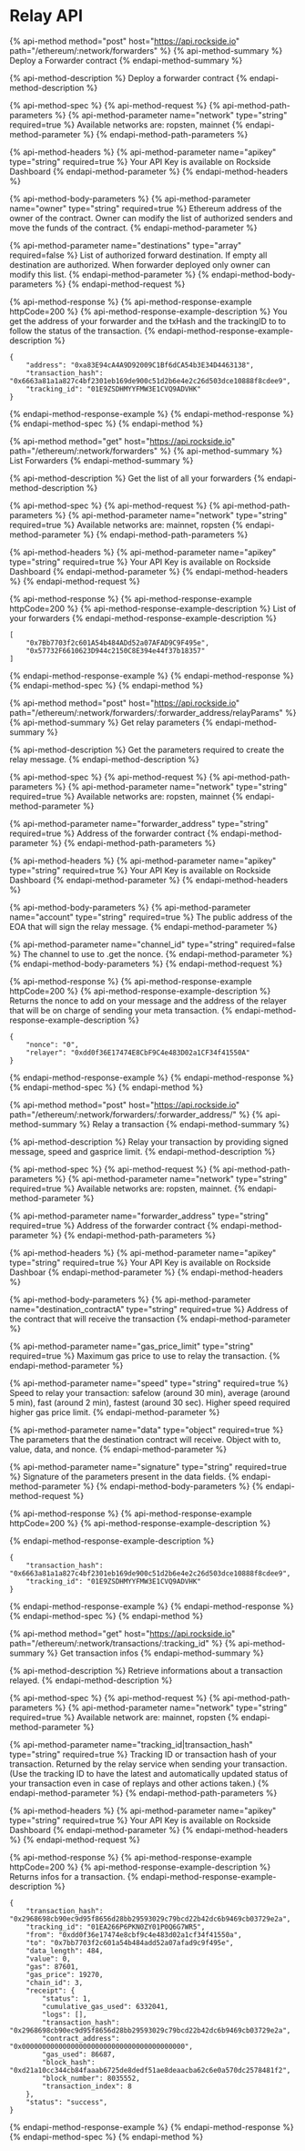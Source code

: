 # Relay API

{% api-method method="post" host="https://api.rockside.io" path="/ethereum/:network/forwarders" %}
{% api-method-summary %}
Deploy a Forwarder contract
{% endapi-method-summary %}

{% api-method-description %}
Deploy a forwarder contract
{% endapi-method-description %}

{% api-method-spec %}
{% api-method-request %}
{% api-method-path-parameters %}
{% api-method-parameter name="network" type="string" required=true %}
Available networks are: ropsten, mainnet
{% endapi-method-parameter %}
{% endapi-method-path-parameters %}

{% api-method-headers %}
{% api-method-parameter name="apikey" type="string" required=true %}
Your API Key is available on Rockside Dashboard
{% endapi-method-parameter %}
{% endapi-method-headers %}

{% api-method-body-parameters %}
{% api-method-parameter name="owner" type="string" required=true %}
Ethereum address of the owner of the contract. Owner can modify the list of authorized senders and move the funds of the contract.
{% endapi-method-parameter %}

{% api-method-parameter name="destinations" type="array" required=false %}
List of authorized forward destination. If empty all destination are authorized. When forwarder deployed only owner can modify this list.
{% endapi-method-parameter %}
{% endapi-method-body-parameters %}
{% endapi-method-request %}

{% api-method-response %}
{% api-method-response-example httpCode=200 %}
{% api-method-response-example-description %}
You get the address of your forwarder and the txHash and the trackingID to to follow the status of the transaction.
{% endapi-method-response-example-description %}

```text
{
    "address": "0xa83E94cA4A9D92009C1Bf6dCA54b3E34D4463138",
    "transaction_hash": "0x6663a81a1a827c4bf2301eb169de900c51d2b6e4e2c26d503dce10888f8cdee9",
    "tracking_id": "01E9ZSDHMYYFMW3E1CVQ9ADVHK"
}
```
{% endapi-method-response-example %}
{% endapi-method-response %}
{% endapi-method-spec %}
{% endapi-method %}

{% api-method method="get" host="https://api.rockside.io" path="/ethereum/:network/forwarders" %}
{% api-method-summary %}
List Forwarders
{% endapi-method-summary %}

{% api-method-description %}
Get the list of all your forwarders
{% endapi-method-description %}

{% api-method-spec %}
{% api-method-request %}
{% api-method-path-parameters %}
{% api-method-parameter name="network" type="string" required=true %}
Available networks are: mainnet, ropsten
{% endapi-method-parameter %}
{% endapi-method-path-parameters %}

{% api-method-headers %}
{% api-method-parameter name="apikey" type="string" required=true %}
Your API Key is available on Rockside Dashboard
{% endapi-method-parameter %}
{% endapi-method-headers %}
{% endapi-method-request %}

{% api-method-response %}
{% api-method-response-example httpCode=200 %}
{% api-method-response-example-description %}
List of your forwarders
{% endapi-method-response-example-description %}

```
[
    "0x7Bb7703f2c601A54b484ADd52a07AFAD9C9F495e",
    "0x57732F6610623D944c2150C8E394e44f37b18357"
]
```
{% endapi-method-response-example %}
{% endapi-method-response %}
{% endapi-method-spec %}
{% endapi-method %}

{% api-method method="post" host="https://api.rockside.io" path="/ethereum/:network/forwarders/:forwarder\_address/relayParams" %}
{% api-method-summary %}
Get relay parameters
{% endapi-method-summary %}

{% api-method-description %}
Get the parameters required to create the relay message.
{% endapi-method-description %}

{% api-method-spec %}
{% api-method-request %}
{% api-method-path-parameters %}
{% api-method-parameter name="network" type="string" required=true %}
Available networks are: ropsten, mainnet
{% endapi-method-parameter %}

{% api-method-parameter name="forwarder\_address" type="string" required=true %}
Address of the forwarder contract
{% endapi-method-parameter %}
{% endapi-method-path-parameters %}

{% api-method-headers %}
{% api-method-parameter name="apikey" type="string" required=true %}
Your API Key is available on Rockside Dashboard
{% endapi-method-parameter %}
{% endapi-method-headers %}

{% api-method-body-parameters %}
{% api-method-parameter name="account" type="string" required=true %}
The public address of the EOA that will sign the relay message.
{% endapi-method-parameter %}

{% api-method-parameter name="channel\_id" type="string" required=false %}
The channel to use to .get the nonce.
{% endapi-method-parameter %}
{% endapi-method-body-parameters %}
{% endapi-method-request %}

{% api-method-response %}
{% api-method-response-example httpCode=200 %}
{% api-method-response-example-description %}
Returns the nonce to add on your message and the address of the relayer that will be on charge of sending your meta transaction.
{% endapi-method-response-example-description %}

```text
{
    "nonce": "0",
    "relayer": "0xdd0f36E17474E8CbF9C4e483D02a1CF34f41550A"
}
```
{% endapi-method-response-example %}
{% endapi-method-response %}
{% endapi-method-spec %}
{% endapi-method %}

{% api-method method="post" host="https://api.rockside.io" path="/ethereum/:network/forwarders/:forwarder\_address/" %}
{% api-method-summary %}
Relay a transaction
{% endapi-method-summary %}

{% api-method-description %}
Relay your transaction by providing signed message, speed and gasprice limit.
{% endapi-method-description %}

{% api-method-spec %}
{% api-method-request %}
{% api-method-path-parameters %}
{% api-method-parameter name="network" type="string" required=true %}
Available networks are: ropsten, mainnet.
{% endapi-method-parameter %}

{% api-method-parameter name="forwarder\_address" type="string" required=true %}
Address of the forwarder contract
{% endapi-method-parameter %}
{% endapi-method-path-parameters %}

{% api-method-headers %}
{% api-method-parameter name="apikey" type="string" required=true %}
Your API Key is available on Rockside Dashboar
{% endapi-method-parameter %}
{% endapi-method-headers %}

{% api-method-body-parameters %}
{% api-method-parameter name="destination\_contractA" type="string" required=true %}
Address of the contract that will receive the transaction
{% endapi-method-parameter %}

{% api-method-parameter name="gas\_price\_limit" type="string" required=true %}
Maximum gas price to use to relay the transaction.
{% endapi-method-parameter %}

{% api-method-parameter name="speed" type="string" required=true %}
Speed to relay your transaction: safelow \(around 30 min\), average \(around 5 min\), fast \(around 2 min\), fastest \(around 30 sec\). Higher speed required higher gas price limit.
{% endapi-method-parameter %}

{% api-method-parameter name="data" type="object" required=true %}
The parameters that the destination contract will receive. Object with to, value, data, and nonce.
{% endapi-method-parameter %}

{% api-method-parameter name="signature" type="string" required=true %}
Signature of the parameters present in the data fields.
{% endapi-method-parameter %}
{% endapi-method-body-parameters %}
{% endapi-method-request %}

{% api-method-response %}
{% api-method-response-example httpCode=200 %}
{% api-method-response-example-description %}

{% endapi-method-response-example-description %}

```text
{
    "transaction_hash": "0x6663a81a1a827c4bf2301eb169de900c51d2b6e4e2c26d503dce10888f8cdee9",
    "tracking_id": "01E9ZSDHMYYFMW3E1CVQ9ADVHK"
}
```
{% endapi-method-response-example %}
{% endapi-method-response %}
{% endapi-method-spec %}
{% endapi-method %}

{% api-method method="get" host="https://api.rockside.io" path="/ethereum/:network/transactions/:tracking\_id" %}
{% api-method-summary %}
Get transaction infos
{% endapi-method-summary %}

{% api-method-description %}
Retrieve informations about a transaction relayed.
{% endapi-method-description %}

{% api-method-spec %}
{% api-method-request %}
{% api-method-path-parameters %}
{% api-method-parameter name="network" type="string" required=true %}
Available network are: mainnet, ropsten
{% endapi-method-parameter %}

{% api-method-parameter name="tracking\_id\|transaction\_hash" type="string" required=true %}
Tracking ID or transaction hash of your transaction. Returned by the relay service when sending your transaction. \(Use the tracking ID to have the latest and automatically updated status of your transaction even in case of replays and other actions taken.\)
{% endapi-method-parameter %}
{% endapi-method-path-parameters %}

{% api-method-headers %}
{% api-method-parameter name="apikey" type="string" required=true %}
Your API Key is available on Rockside Dashboard
{% endapi-method-parameter %}
{% endapi-method-headers %}
{% endapi-method-request %}

{% api-method-response %}
{% api-method-response-example httpCode=200 %}
{% api-method-response-example-description %}
Returns infos for a transaction.
{% endapi-method-response-example-description %}

```text
{
    "transaction_hash": "0x2968698cb90ec9d95f8656d28bb29593029c79bcd22b42dc6b9469cb03729e2a",
    "tracking_id": "01EA266P6PKN0ZY01P0Q6G7WR5",
    "from": "0xdd0f36e17474e8cbf9c4e483d02a1cf34f41550a",
    "to": "0x7bb7703f2c601a54b484add52a07afad9c9f495e",
    "data_length": 484,
    "value": 0,
    "gas": 87601,
    "gas_price": 19270,
    "chain_id": 3,
    "receipt": {
        "status": 1,
        "cumulative_gas_used": 6332041,
        "logs": [],
        "transaction_hash": "0x2968698cb90ec9d95f8656d28bb29593029c79bcd22b42dc6b9469cb03729e2a",
        "contract_address": "0x0000000000000000000000000000000000000000",
        "gas_used": 86687,
        "block_hash": "0xd21a10cc344cb84faaab6725de8dedf51ae8deaacba62c6e0a570dc2578481f2",
        "block_number": 8035552,
        "transaction_index": 8
    },
    "status": "success",
}
```
{% endapi-method-response-example %}
{% endapi-method-response %}
{% endapi-method-spec %}
{% endapi-method %}


